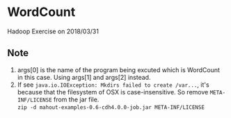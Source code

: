# WordCount
Hadoop Exercise on 2018/03/31
## Note
1. args[0] is the name of the program being excuted which is WordCount in this case. Using args[1] and args[2] instead.
2. If see `java.io.IOException: Mkdirs failed to create /var...`, it's because that the filesystem of OSX is case-insensitive. So remove `META-INF/LICENSE` from the jar file.  
```zip -d mahout-examples-0.6-cdh4.0.0-job.jar META-INF/LICENSE```